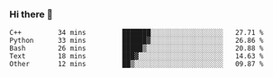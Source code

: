 ### Hi there 👋

<!--START_SECTION:waka-->

```text
C++         34 mins         ███████░░░░░░░░░░░░░░░░░░   27.71 %
Python      33 mins         ██████▓░░░░░░░░░░░░░░░░░░   26.86 %
Bash        26 mins         █████▒░░░░░░░░░░░░░░░░░░░   20.88 %
Text        18 mins         ███▓░░░░░░░░░░░░░░░░░░░░░   14.63 %
Other       12 mins         ██▒░░░░░░░░░░░░░░░░░░░░░░   09.87 %
```

<!--END_SECTION:waka-->
